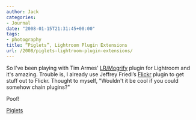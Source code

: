 ```yaml
---
author: Jack
categories:
- Journal
date: "2008-01-15T21:31:45+00:00"
tags:
- photography
title: “Piglets”, Lightroom Plugin Extensions
url: /2008/piglets-lightroom-plugin-extensions/
---
```


So I've been playing with Tim Armes' [LR/Mogrify][1] plugin for Lightroom and it's amazing. Trouble is, I already use Jeffrey Friedl’s [Flickr][2] plugin to get stuff out to Flickr. Thought to myself, "Wouldn't it be cool if you could somehow chain plugins?"

Poof!

[Piglets][3]

 [1]: http://timothyarmes.com/lrmogrify.php
 [2]: http://regex.info/blog/photo-tech/lightroom-flickr/
 [3]: http://regex.info/blog/2008-01-15/692